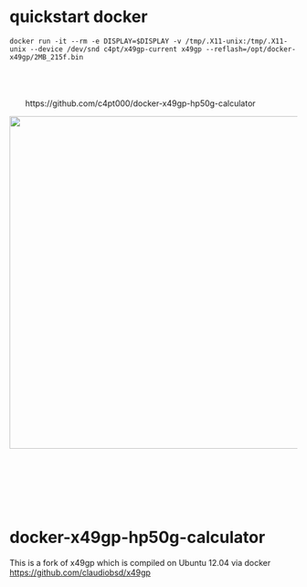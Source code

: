 # quickstart docker
```
docker run -it --rm -e DISPLAY=$DISPLAY -v /tmp/.X11-unix:/tmp/.X11-unix --device /dev/snd c4pt/x49gp-current x49gp --reflash=/opt/docker-x49gp/2MB_215f.bin
```



<br>
<br>
<br>
&nbsp;&nbsp;&nbsp;&nbsp;&nbsp;&nbsp;   https://github.com/c4pt000/docker-x49gp-hp50g-calculator
<p align="center"><img src="https://raw.githubusercontent.com/c4pt000/docker-x49gp-hp50g-calculator/master/hp50g.png" width="582"></p>


<br>
<br>
<br>
<br>
<br>



# docker-x49gp-hp50g-calculator
This is a fork of x49gp which is compiled on Ubuntu 12.04 via docker 
https://github.com/claudiobsd/x49gp

